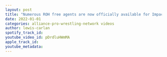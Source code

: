 ```yaml
---
layout: post
title: "Numerous ROH free agents are now officially available for Impact Wrestling and MLW"
date: 2022-01-01
categories: alliance-pro-wrestling-network videos
author: lewis-carlan
spotify_track_id: 
youtube_video_id: pDrdluHWmMA
apple_track_id: 
youtube_metadata: 
---
```

